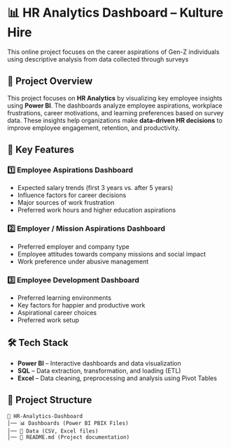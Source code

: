 # 📊 HR Analytics Dashboard – Kulture Hire
This online project focuses on the career aspirations of Gen-Z individuals using descriptive analysis from data collected through surveys

## 🚀 Project Overview
This project focuses on **HR Analytics** by visualizing key employee insights using **Power BI**. The dashboards analyze employee aspirations, workplace frustrations, career motivations, and learning preferences based on survey data. These insights help organizations make **data-driven HR decisions** to improve employee engagement, retention, and productivity.

## 📌 Key Features
### 1️⃣ Employee Aspirations Dashboard
- Expected salary trends (first 3 years vs. after 5 years)
- Influence factors for career decisions
- Major sources of work frustration
- Preferred work hours and higher education aspirations

### 2️⃣ Employer / Mission Aspirations Dashboard
- Preferred employer and company type
- Employee attitudes towards company missions and social impact
- Work preference under abusive management

### 3️⃣ Employee Development Dashboard
- Preferred learning environments
- Key factors for happier and productive work
- Aspirational career choices
- Preferred work setup

## 🛠️ Tech Stack
- **Power BI** – Interactive dashboards and data visualization
- **SQL** – Data extraction, transformation, and loading (ETL)
- **Excel** – Data cleaning, preprocessing and analysis using Pivot Tables

## 📂 Project Structure
```
📁 HR-Analytics-Dashboard
│── 📊 Dashboards (Power BI PBIX Files)
│── 📄 Data (CSV, Excel files)
│── 📜 README.md (Project documentation)
